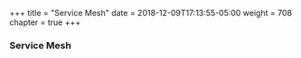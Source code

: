 +++
title = "Service Mesh"
date = 2018-12-09T17:13:55-05:00
weight = 708
chapter = true
+++

### Service Mesh

